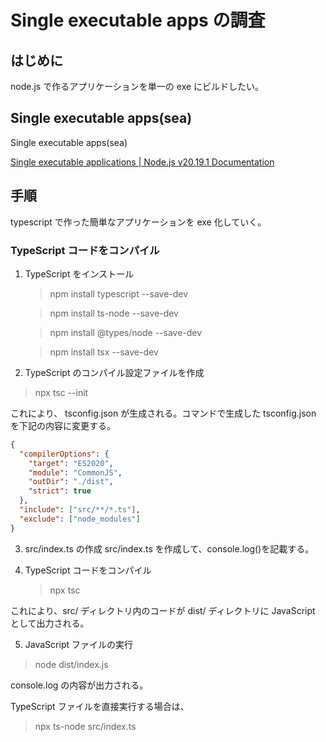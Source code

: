 # Single executable apps の調査

## はじめに

node.js で作るアプリケーションを単一の exe にビルドしたい。

## Single executable apps(sea)

Single executable apps(sea)

[Single executable applications | Node.js v20.19.1 Documentation](https://nodejs.org/dist/latest-v20.x/docs/api/single-executable-applications.html#single-executable-applications)

## 手順

typescript で作った簡単なアプリケーションを exe 化していく。

### TypeScript コードをコンパイル

1. TypeScript をインストール

   > npm install typescript --save-dev

   > npm install ts-node --save-dev

   > npm install @types/node --save-dev

   > npm install tsx --save-dev

2. TypeScript のコンパイル設定ファイルを作成

> npx tsc --init

これにより、 tsconfig.json が生成される。コマンドで生成した tsconfig.json を下記の内容に変更する。

```json
{
  "compilerOptions": {
    "target": "ES2020",
    "module": "CommonJS",
    "outDir": "./dist",
    "strict": true
  },
  "include": ["src/**/*.ts"],
  "exclude": ["node_modules"]
}
```

3. src/index.ts の作成
   src/index.ts を作成して、console.log()を記載する。

4. TypeScript コードをコンパイル
   > npx tsc

これにより、src/ ディレクトリ内のコードが dist/ ディレクトリに JavaScript として出力される。

5. JavaScript ファイルの実行

> node dist/index.js

console.log の内容が出力される。

TypeScript ファイルを直接実行する場合は、

> npx ts-node src/index.ts
